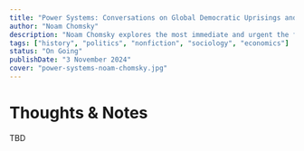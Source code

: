 ```yaml
---
title: "Power Systems: Conversations on Global Democratic Uprisings and the New Challenges to U.S. Empire"
author: "Noam Chomsky"
description: "Noam Chomsky explores the most immediate and urgent the future of democracy in the Arab world, the implications of the Fukushima nuclear disaster, the European financial crisis, the breakdown of American mainstream political institutions, and the rise of the Occupy movement."
tags: ["history", "politics", "nonfiction", "sociology", "economics"]
status: "On Going"
publishDate: "3 November 2024"
cover: "power-systems-noam-chomsky.jpg"
---
```


# Thoughts & Notes

TBD
